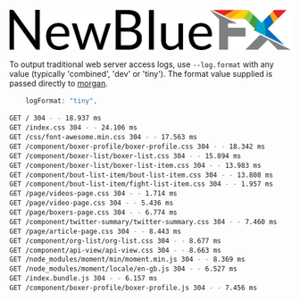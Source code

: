 ![NewBlueFX](img/NewBlueFX_logo.png)

To output traditional web server access logs, use `--log.format` with any value (typically 'combined', 'dev' or 'tiny'). The format value supplied is passed directly to [morgan](https://github.com/expressjs/morgan).

```js
    logFormat: "tiny",
```
<!-- ```sh
$ ws --log.format tiny
Serving at http://newbluefx.local:8010, http://127.0.0.1:8010, http://192.168.0.100:8010
``` -->
```sh
GET / 304 - - 18.937 ms
GET /index.css 304 - - 24.106 ms
GET /css/font-awesome.min.css 304 - - 17.563 ms
GET /component/boxer-profile/boxer-profile.css 304 - - 18.342 ms
GET /component/boxer-list/boxer-list.css 304 - - 15.894 ms
GET /component/boxer-list/boxer-list-item.css 304 - - 13.983 ms
GET /component/bout-list-item/bout-list-item.css 304 - - 13.808 ms
GET /component/bout-list-item/fight-list-item.css 304 - - 1.957 ms
GET /page/videos-page.css 304 - - 1.714 ms
GET /page/video-page.css 304 - - 5.436 ms
GET /page/boxers-page.css 304 - - 6.774 ms
GET /component/twitter-summary/twitter-summary.css 304 - - 7.460 ms
GET /page/article-page.css 304 - - 8.443 ms
GET /component/org-list/org-list.css 304 - - 8.677 ms
GET /component/api-view/api-view.css 304 - - 8.663 ms
GET /node_modules/moment/min/moment.min.js 304 - - 8.369 ms
GET /node_modules/moment/locale/en-gb.js 304 - - 6.527 ms
GET /index.bundle.js 304 - - 6.157 ms
GET /component/boxer-profile/boxer-profile.js 304 - - 7.456 ms
```
